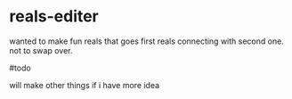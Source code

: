 # reals-editer


wanted to make fun reals that goes first reals connecting with second one. not to swap over.


#todo 

will make other things if i have more idea
